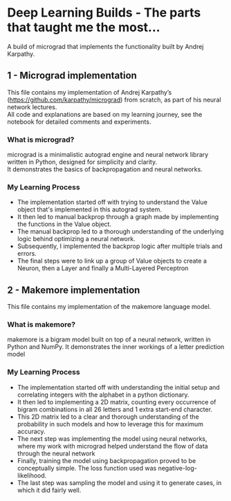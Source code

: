 # Deep Learning Builds - The parts that taught me the most...
A build of micrograd that implements the functionality built by Andrej Karpathy.


## 1 - Micrograd implementation
This file contains my implementation of Andrej Karpathy’s (https://github.com/karpathy/micrograd) from scratch, as part of his neural network lectures.  
All code and explanations are based on my learning journey, see the notebook for detailed comments and experiments.

### What is micrograd?
micrograd is a minimalistic autograd engine and neural network library written in Python, designed for simplicity and clarity.  
It demonstrates the basics of backpropagation and neural networks.

### My Learning Process
- The implementation started off with trying to understand the Value object that's implemented in this autograd system.
- It then led to manual backprop through a graph made by implementing the functions in the Value object.
- The manual backprop led to a thorough understanding of the underlying logic behind optimizing a neural network.
- Subsequently, I implemented the backprop logic after multiple trials and errors.
- The final steps were to link up a group of Value objects to create a Neuron, then a Layer and finally a Multi-Layered Perceptron

## 2 - Makemore implementation
This file contains my implementation of the makemore language model.

### What is makemore?
makemore is a bigram model built on top of a neural network, written in Python and NumPy. It demonstrates the inner workings of a letter prediction model

### My Learning Process
- The implementation started off with understanding the initial setup and correlating integers with the alphabet in a python dictionary.
- It then led to implementing a 2D matrix, counting every occurrence of bigram combinations in all 26 letters and 1 extra start-end character.
- This 2D matrix led to a clear and thorough understanding of the probability in such models and how to leverage this for maximum accuracy.
- The next step was implementing the model using neural networks, where my work with micrograd helped understand the flow of data through the neural network
- Finally, training the model using backpropagation proved to be conceptually simple. The loss function used was negative-log-likelihood.
- The last step was sampling the model and using it to generate cases, in which it did fairly well.

